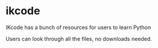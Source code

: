# ikcode
IKcode has a bunch of resources for users to learn Python


Users can look through all the files, no downloads needed.
